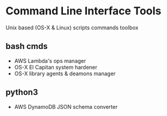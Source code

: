 # Command Line Interface Tools

Unix based (OS-X & Linux) scripts commands toolbox

## bash cmds

- AWS Lambda's ops manager
- OS-X El Capitan system hardener
- OS-X library agents & deamons manager

## python3

- AWS DynamoDB JSON schema converter
